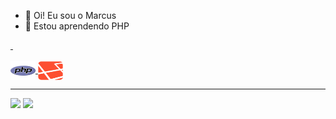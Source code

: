 - 👋 Oi! Eu sou o Marcus 
- 🌱 Estou aprendendo PHP

<div>
  <a href="https://github.com/VieitesMarcus">
  <img height="180em" src="https://github-readme-stats.vercel.app/api?username=VieitesMarcus&show_icons=true&theme=dark&include_all_commits=true&count_private=true" alt="">
  <img height="180m" src="https://github-readme-stats.vercel.app/api/top-langs/?username=VieitesMarcus&layout=compact&langs_count=7&theme=dark" alt="">
</div>
 
<div style="display: inline_block"><br>
    <img align="center" alt="PHP" height="30" width="40" src="https://raw.githubusercontent.com/devicons/devicon/master/icons/php/php-original.svg">  
    <img align="center" alt="Laravel" height="30" width="40" src="https://raw.githubusercontent.com/devicons/devicon/master/icons/laravel/laravel-plain.svg">
    
</div>
  <hr>
<div> 
    <a href = "mailto:marcusvieites@gmail.com"><img src="https://img.shields.io/badge/-Gmail-%23333?style=for-the-badge&logo=gmail&logoColor=white" target="_blank"></a>
    <a href="https://www.linkedin.com/in/marcus-vieites-b816b8208" target="_blank"><img src="https://img.shields.io/badge/-LinkedIn-%230077B5?style=for-the-badge&logo=linkedin&logoColor=white" target="_blank"></a> 
       
    
       
</div>

